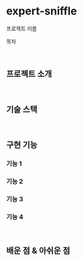 # expert-sniffle

 프로젝트 이름



목차

<br>

## 프로젝트 소개



<br>

## 기술 스택



<br>

## 구현 기능

### 기능 1

### 기능 2

### 기능 3

### 기능 4

<br>

## 배운 점 & 아쉬운 점

<p align="justify">

</p>

<br>

